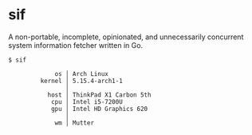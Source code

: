 # sif

A non-portable, incomplete, opinionated, and unnecessarily concurrent
system information fetcher written in Go.

```console
$ sif

             os │ Arch Linux
         kernel │ 5.15.4-arch1-1
                │
           host │ ThinkPad X1 Carbon 5th
            cpu │ Intel i5-7200U
            gpu │ Intel HD Graphics 620
                │
             wm │ Mutter
```
